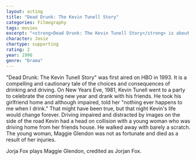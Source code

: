 ```yaml
---
layout: acting
title: "Dead Drunk: The Kevin Tunell Story"
categories: Filmography
tags: movies
excerpt: "<strong>Dead Drunk: The Kevin Tunell Story</strong> is about the true story of a man who kills a girl while drunk driving."
character: Josie
chartype: supporting
rating: 2
year: 1996
genre: "Drama"
---
```


"Dead Drunk: The Kevin Tunell Story" was first aired on HBO in 1993. It is a compelling and cautionary tale of the choices and consequences of drinking and driving. On New Years Eve, 1981, Kevin Tunell went to a party to celebrate the coming new year and drank with his friends. He took his girlfriend home and although impaired, told her "nothing ever happens to me when I drink." That might have been true, but that night Kevin's life would change forever. Driving impaired and distracted by images on the side of the road Kevin had a head on collision with a young woman who was driving home from her friends house. He walked away with barely a scratch. The young woman, Maggie Glendon was not as fortunate and died as a result of her injuries.

Jorja Fox plays Maggie Glendon, credited as Jorjan Fox.